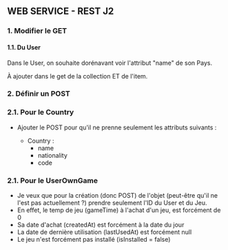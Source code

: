 
## WEB SERVICE - REST J2


### 1. Modifier le GET


#### 1.1. Du User 


Dans le User, on souhaite dorénavant voir l'attribut "name" de son Pays.


À ajouter dans le get de la collection ET de l'item.


### 2. Définir un POST


### 2.1. Pour le Country


- Ajouter le POST pour qu'il ne prenne seulement les attributs suivants :

  - Country :
    - name
    - nationality
    - code


### 2.1. Pour le UserOwnGame


- Je veux que pour la création (donc POST) de l'objet (peut-être qu'il ne l'est pas actuellement ?) prendre seulement l'ID du User et du Jeu.
- En effet, le temp de jeu (gameTime) à l'achat d'un jeu, est forcément de 0
- Sa date d'achat (createdAt) est forcément à la date du jour
- La date de dernière utilisation (lastUsedAt) est forcément null
- Le jeu n'est forcément pas installé (isInstalled = false) 
